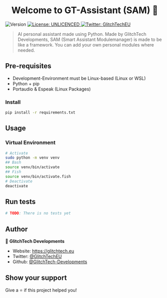 <h1 align="center">Welcome to GT-Assistant (SAM) 👋</h1>
<p>
  <img alt="Version" src="https://img.shields.io/badge/version-0.0.1-blue.svg?cacheSeconds=2592000" />
  <a href="#" target="_blank">
    <img alt="License: UNLICENCED" src="https://img.shields.io/badge/License-UNLICENCED-yellow.svg" />
  </a>
  <a href="https://twitter.com/GlitchTechEU" target="_blank">
    <img alt="Twitter: GlitchTechEU" src="https://img.shields.io/twitter/follow/GlitchTechEU.svg?style=social" />
  </a>
</p>

> AI personal assistant made using Python. Made by GlitchTech Developments, SAM (Smart Assistant Modulemanager) is made to be like a framework. You can add your own personal modules where needed.

## Pre-requisites

-   Development-Environment must be Linux-based (Linux or WSL)
-   Python + pip
-   Portaudio & Espeak (Linux Packages)

### Install

```sh
pip install -r requirements.txt
```

## Usage

### Virtual Environment

```sh
# Activate
sudo python -m venv venv
## Bash
source venv/bin/activate
## Fish
source venv/bin/activate.fish
# Deactivate
deactivate
```

## Run tests

```sh
# TODO: There is no tests yet
```

## Author

👤 **GlitchTech Developments**

-   Website: https://glitchtech.eu
-   Twitter: [@GlitchTechEU](https://twitter.com/GlitchTechEU)
-   Github: [@GlitchTech-Developments](https://github.com/GlitchTech-Developments)

## Show your support

Give a ⭐️ if this project helped you!
